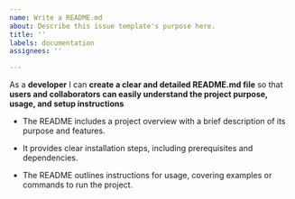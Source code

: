 ```yaml
---
name: Write a README.md
about: Describe this issue template's purpose here.
title: ''
labels: documentation
assignees: ''

---
```


As a **developer** I can **create a clear and detailed README.md file** so that **users and collaborators can easily understand the project purpose, usage, and setup instructions**

- The README includes a project overview with a brief description of its purpose and features.

- It provides clear installation steps, including prerequisites and dependencies.

- The README outlines instructions for usage, covering examples or commands to run the project.
